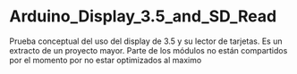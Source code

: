 # Arduino_Display_3.5_and_SD_Read
Prueba conceptual del uso del display de 3.5 y su lector de tarjetas. Es un extracto de un proyecto mayor. Parte de los módulos no están compartidos por el momento por no estar optimizados al maximo

